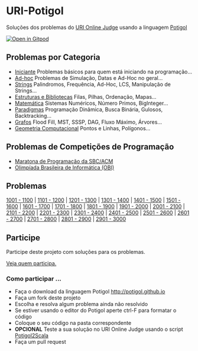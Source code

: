 # URI-Potigol
Soluções dos problemas do [URI Online Judge](https://www.urionlinejudge.com.br/judge/pt/problems/all) usando a linguagem [Potigol](https://potigol.github.io)

[![Open in Gitpod](https://gitpod.io/button/open-in-gitpod.svg)](https://gitpod.io#snapshot/71532994-38b7-42ee-a5c1-f0b16d54f762)


## Problemas por Categoria

 - [Iniciante](categorias/iniciante.md) Problemas básicos para quem está iniciando na programação...
 - [Ad-hoc](categorias/adhoc.md) Problemas de Simulação, Datas e Ad-Hoc no geral...
 - [Strings](categorias/strings.md) Palindromos, Frequência, Ad-Hoc, LCS, Manipulação de Strings...
 - [Estruturas e Bibliotecas](categorias/estruturasebibliotecas.md) Filas, Pilhas, Ordenação, Mapas...
 - [Matemática](categorias/matemtica.md) Sistemas Numéricos, Número Primos, BigInteger...
 - [Paradigmas](categorias/paradigmas.md) Programação Dinâmica, Busca Binária, Gulosos, Backtracking...
 - [Grafos](categorias/grafos.md) Flood Fill, MST, SSSP, DAG, Fluxo Máximo, Árvores...
 - [Geometria Computacional](categorias/geometriacomputacional.md) Pontos e Linhas, Polígonos...

## Problemas de Competições de Programação

  - [Maratona de Programação da SBC/ACM](categorias/maratona.md)
  - [Olimpíada Brasileira de Informática (OBI)](categorias/obi.md)


## Problemas

[1001 - 1100](src/1001-1100) |
[1101 - 1200](src/1101-1200) |
[1201 - 1300](src/1201-1300) |
[1301 - 1400](src/1301-1400) |
[1401 - 1500](src/1401-1500) |
[1501 - 1600](src/1501-1600) |
[1601 - 1700](src/1601-1700) |
[1701 - 1800](src/1701-1800) |
[1801 - 1900](src/1801-1900) |
[1901 - 2000](src/1901-2000) |
[2001 - 2100](src/2001-2100) |
[2101 - 2200](src/2101-2200) |
[2201 - 2300](src/2201-2300) |
[2301 - 2400](src/2301-2400) |
[2401 - 2500](src/2401-2500) |
[2501 - 2600](src/2501-2600) |
[2601 - 2700](src/2601-2700) |
[2701 - 2800](src/2701-2800) |
[2801 - 2900](src/2801-2900) |
[2901 - 3000](src/2901-3000) 

## Participe

Participe deste projeto com soluções para os problemas.

[Veja quem participa.](https://github.com/potigol/URI-Potigol/graphs/contributors?from=2018-09-30&to=2019-02-12&type=a)

### Como participar ...

 - Faça o download da linguagem Potigol http://potigol.github.io
 - Faça um fork deste projeto
 - Escolha e resolva algum problema ainda não resolvido
 - Se estiver usando o editor do Potigol aperte ctrl-F para formatar o código
 - Coloque o seu código na pasta correspondente
 - **OPCIONAL** Teste a sua solução no URI Online Judge usando o script [Potigol2Scala](https://github.com/potigol/potigol2scala)
 - Faça um pull request

